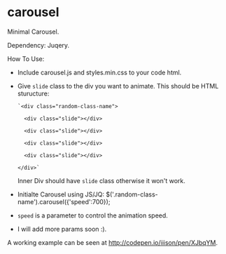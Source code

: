 carousel
========

Minimal Carousel.

Dependency: Juqery.

How To Use:

- Include carousel.js and styles.min.css to your code html.
- Give `slide` class  to the div you want to animate.
    This should be HTML sturucture:

      `<div class="random-class-name">
      
        <div class="slide"></div>
        
        <div class="slide"></div>
        
        <div class="slide"></div>
        
        <div class="slide"></div>
        
      </div>`
      
      
  Inner Div should have `slide` class otherwise it won't work.
- Initialte Carousel using JS/JQ:  $('.random-class-name').carousel({'speed':700});
- `speed` is a parameter to control the animation speed.
- I will add more params soon :).

A working example can be seen at http://codepen.io/iiison/pen/XJbqYM.
